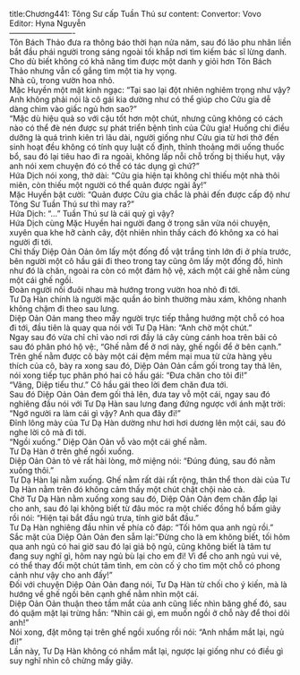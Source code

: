 title:Chương441: Tông Sư cấp Tuần Thú sư
content:
Convertor: Vovo<br>Editor: Hyna Nguyễn<br>————————-<br>Tôn Bách Thảo đưa ra thông báo thời hạn nửa năm, sau đó lão phu nhân liền bắt đầu phái người trong sáng ngoài tối khắp nơi tìm kiếm bác sĩ lừng danh.<br>Cho dù biết không có khả năng tìm được một danh y giỏi hơn Tôn Bách Thảo nhưng vẫn cố gắng tìm một tia hy vọng.<br>Nhà cũ, trong vườn hoa nhỏ.<br>Mặc Huyền một mặt kinh ngạc: “Tại sao lại đột nhiên nghiêm trọng như vậy? Anh không phải nói là cô gái kia dường như có thể giúp cho Cửu gia dễ dàng chìm vào giấc ngủ hơn sao?”<br>“Mặc dù hiệu quả so với cậu tốt hơn một chút, nhưng cũng không có cách nào có thể đè nén được sự phát triển bệnh tình của Cửu gia! Huống chi điều dưỡng là quá trình kiên trì lâu dài, người giống như Cửu gia từ hơi thở đến sinh hoạt đều không có tính quy luật cố định, thỉnh thoảng mới uống thuốc bổ, sau đó lại tiêu hao đi ra ngoài, không lấp nỗi chỗ trống bị thiếu hụt, vậy anh nói xem chuyện đó có thể có tác dụng gì chứ?”<br>Hứa Dịch nói xong, thở dài: “Cửu gia hiện tại không chỉ thiếu một nhà thôi miên, còn thiếu một người có thể quản được ngài ấy!”<br>Mặc Huyền bật cười: “Quản được Cửu gia chắc là phải đến được cấp độ như Tông Sư Tuần Thú sư thì may ra?”<br>Hứa Dịch: “…” Tuần Thú sư là cái quỷ gì vậy?<br>Hứa Dịch cùng Mặc Huyền hai người đang ở trong sân vừa nói chuyện, xuyên qua khe hỡ cành cây, đột nhiên nhìn thấy cách đó không xa có hai người đi tới.<br>Chỉ thấy Diệp Oản Oản ôm lấy một đống đồ vật trắng tinh lớn đi ở phía trước, bên người một cô hầu gái đi theo trong tay cũng ôm lấy một đống đồ, hình như đó là chăn, ngoài ra còn có một đám hộ vệ, xách một cái ghế nằm cùng một cái ghế ngồi.<br>Đoàn người nối đuôi nhau mà hướng trong vườn hoa nhỏ đi tới.<br>Tư Dạ Hàn chính là người mặc quần áo bình thường màu xám, không nhanh không chậm đi theo sau lưng.<br>Diệp Oản Oản mang theo mấy người trực tiếp thẳng hướng một chỗ có hoa đi tới, đầu tiên là quay qua nói với Tư Dạ Hàn: “Anh chờ một chút.”<br>Ngay sau đó vừa chỉ chỉ vào nơi rơi đầy lá cây cùng cánh hoa trên bãi cỏ sau đó phân phó hộ vệ:, “Ghế nằm để ở nơi này, ghế ngồi để ở bên cạnh.”<br>Trên ghế nằm được cô bày một cái đệm mềm mại mua từ cửa hàng yêu thích của cô, bày ra xong sau đó, Diệp Oản Oản cầm gối trong tay thả lên, nói xong tiếp tục phân phó hai cô hầu gái: “Đưa chăn cho tôi đi!”<br>“Vâng, Diệp tiểu thư.” Cô hầu gái theo lời đem chăn đưa tới.<br>Sau đó Diệp Oản Oản đem gối thả lên, đưa tay vỗ một cái, ngay sau đó nghiêng đầu nói với Tư Dạ Hàn sau lưng đang đứng ngược với ánh mặt trời: “Ngớ người ra làm cái gì vậy? Anh qua đây đi!”<br>Đỉnh lông mày của Tư Dạ Hàn dường như hơi hơi dương lên một cái, sau đó nghe lời cô mà đi tới.<br>“Ngồi xuống.” Diệp Oản Oản vỗ vào một cái ghế nằm.<br>Tư Dạ Hàn ở trên ghế ngồi xuống.<br>Diệp Oản Oản tỏ vẻ rất hài lòng, mở miệng nói: “Đúng đúng, sau đó nằm xuống thôi.”<br>Tư Dạ Hàn lại nằm xuống. Ghế nằm rất dài rất rộng, thân thể thon dài của Tư Dạ Hàn nằm trên đó không cảm thấy một chút chật chội nào cả.<br>Chờ Tư Dạ Hàn nằm xuống xong sau đó, Diệp Oản Oản đem chăn đắp lại cho anh, sau đó lại không biết từ đâu móc ra một chiếc đồng hồ bấm giây rồi nói: “Hiện tại bắt đầu ngủ trưa, tính giờ bắt đầu.”<br>Tư Dạ Hàn nghiêng đầu nhìn về phía cô đáp: “Tối hôm qua anh ngủ rồi.”<br>Sắc mặt của Diệp Oản Oản đen sẫm lại:”Đừng cho là em không biết, tối hôm qua anh ngủ có hai giờ sau đó lại giả bộ ngủ, cũng không biết là tâm tư đang suy nghĩ gì, hôm nay ngủ bù lại cho em đi! Vì để cho anh ngủ vui vẻ, có thể thay đổi một chút tâm tình, em còn cố ý cho tìm một chỗ có phong cảnh như vậy cho anh đấy!”<br>Đối với chuyện Diệp Oản Oản đang nói, Tư Dạ Hàn từ chối cho ý kiến, mà là hướng về ghế ngồi bên cạnh ghế nằm nhìn một cái.<br>Diệp Oản Oản thuận theo tầm mắt của anh cũng liếc nhìn băng ghế đó, sau đó quặm mặt lại trừng hắn: “Nhìn cái gì, em muốn ngồi ở chỗ này để thoi dõi anh!”<br>Nói xong, đặt mông tại trên ghế ngồi xuống rồi nói: “Anh nhắm mắt lại, ngủ đi!”<br>Lần này, Tư Dạ Hàn không có nhắm mắt lại, ngược lại giống như có điều gì suy nghĩ nhìn cô chừng mấy giây.